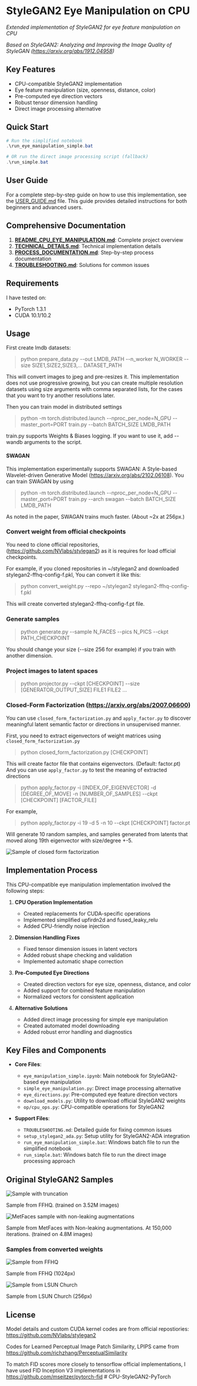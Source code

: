 # StyleGAN2 Eye Manipulation on CPU

*Extended implementation of StyleGAN2 for eye feature manipulation on CPU*

*Based on StyleGAN2: Analyzing and Improving the Image Quality of StyleGAN (https://arxiv.org/abs/1912.04958)*

## Key Features

- CPU-compatible StyleGAN2 implementation
- Eye feature manipulation (size, openness, distance, color)
- Pre-computed eye direction vectors
- Robust tensor dimension handling
- Direct image processing alternative

## Quick Start

```powershell
# Run the simplified notebook
.\run_eye_manipulation_simple.bat

# OR run the direct image processing script (fallback)
.\run_simple.bat
```

## User Guide

For a complete step-by-step guide on how to use this implementation, see the [USER_GUIDE.md](USER_GUIDE.md) file. This guide provides detailed instructions for both beginners and advanced users.

## Comprehensive Documentation

1. [**README_CPU_EYE_MANIPULATION.md**](README_CPU_EYE_MANIPULATION.md): Complete project overview
2. [**TECHNICAL_DETAILS.md**](TECHNICAL_DETAILS.md): Technical implementation details
3. [**PROCESS_DOCUMENTATION.md**](PROCESS_DOCUMENTATION.md): Step-by-step process documentation
4. [**TROUBLESHOOTING.md**](TROUBLESHOOTING.md): Solutions for common issues

## Requirements

I have tested on:

- PyTorch 1.3.1
- CUDA 10.1/10.2

## Usage

First create lmdb datasets:

> python prepare_data.py --out LMDB_PATH --n_worker N_WORKER --size SIZE1,SIZE2,SIZE3,... DATASET_PATH

This will convert images to jpeg and pre-resizes it. This implementation does not use progressive growing, but you can create multiple resolution datasets using size arguments with comma separated lists, for the cases that you want to try another resolutions later.

Then you can train model in distributed settings

> python -m torch.distributed.launch --nproc_per_node=N_GPU --master_port=PORT train.py --batch BATCH_SIZE LMDB_PATH

train.py supports Weights & Biases logging. If you want to use it, add --wandb arguments to the script.

#### SWAGAN

This implementation experimentally supports SWAGAN: A Style-based Wavelet-driven Generative Model (https://arxiv.org/abs/2102.06108). You can train SWAGAN by using

> python -m torch.distributed.launch --nproc_per_node=N_GPU --master_port=PORT train.py --arch swagan --batch BATCH_SIZE LMDB_PATH

As noted in the paper, SWAGAN trains much faster. (About ~2x at 256px.)

### Convert weight from official checkpoints

You need to clone official repositories, (https://github.com/NVlabs/stylegan2) as it is requires for load official checkpoints.

For example, if you cloned repositories in ~/stylegan2 and downloaded stylegan2-ffhq-config-f.pkl, You can convert it like this:

> python convert_weight.py --repo ~/stylegan2 stylegan2-ffhq-config-f.pkl

This will create converted stylegan2-ffhq-config-f.pt file.

### Generate samples

> python generate.py --sample N_FACES --pics N_PICS --ckpt PATH_CHECKPOINT

You should change your size (--size 256 for example) if you train with another dimension.

### Project images to latent spaces

> python projector.py --ckpt [CHECKPOINT] --size [GENERATOR_OUTPUT_SIZE] FILE1 FILE2 ...

### Closed-Form Factorization (https://arxiv.org/abs/2007.06600)

You can use `closed_form_factorization.py` and `apply_factor.py` to discover meaningful latent semantic factor or directions in unsupervised manner.

First, you need to extract eigenvectors of weight matrices using `closed_form_factorization.py`

> python closed_form_factorization.py [CHECKPOINT]

This will create factor file that contains eigenvectors. (Default: factor.pt) And you can use `apply_factor.py` to test the meaning of extracted directions

> python apply_factor.py -i [INDEX_OF_EIGENVECTOR] -d [DEGREE_OF_MOVE] -n [NUMBER_OF_SAMPLES] --ckpt [CHECKPOINT] [FACTOR_FILE]

For example,

> python apply_factor.py -i 19 -d 5 -n 10 --ckpt [CHECKPOINT] factor.pt

Will generate 10 random samples, and samples generated from latents that moved along 19th eigenvector with size/degree +-5.

![Sample of closed form factorization](factor_index-13_degree-5.0.png)

## Implementation Process

This CPU-compatible eye manipulation implementation involved the following steps:

1. **CPU Operation Implementation**
   - Created replacements for CUDA-specific operations
   - Implemented simplified upfirdn2d and fused_leaky_relu
   - Added CPU-friendly noise injection

2. **Dimension Handling Fixes**
   - Fixed tensor dimension issues in latent vectors
   - Added robust shape checking and validation
   - Implemented automatic shape correction

3. **Pre-Computed Eye Directions**
   - Created direction vectors for eye size, openness, distance, and color
   - Added support for combined feature manipulation
   - Normalized vectors for consistent application

4. **Alternative Solutions**
   - Added direct image processing for simple eye manipulation
   - Created automated model downloading
   - Added robust error handling and diagnostics

## Key Files and Components

- **Core Files**:
  - `eye_manipulation_simple.ipynb`: Main notebook for StyleGAN2-based eye manipulation
  - `simple_eye_manipulation.py`: Direct image processing alternative
  - `eye_directions.py`: Pre-computed eye feature direction vectors
  - `download_models.py`: Utility to download official StyleGAN2 weights
  - `op/cpu_ops.py`: CPU-compatible operations for StyleGAN2

- **Support Files**:
  - `TROUBLESHOOTING.md`: Detailed guide for fixing common issues
  - `setup_stylegan2_ada.py`: Setup utility for StyleGAN2-ADA integration
  - `run_eye_manipulation_simple.bat`: Windows batch file to run the simplified notebook
  - `run_simple.bat`: Windows batch file to run the direct image processing approach

## Original StyleGAN2 Samples

![Sample with truncation](doc/sample.png)

Sample from FFHQ. (trained on 3.52M images)

![MetFaces sample with non-leaking augmentations](doc/sample-metfaces.png)

Sample from MetFaces with Non-leaking augmentations. At 150,000 iterations. (trained on 4.8M images)

### Samples from converted weights

![Sample from FFHQ](doc/stylegan2-ffhq-config-f.png)

Sample from FFHQ (1024px)

![Sample from LSUN Church](doc/stylegan2-church-config-f.png)

Sample from LSUN Church (256px)

## License

Model details and custom CUDA kernel codes are from official repostiories: https://github.com/NVlabs/stylegan2

Codes for Learned Perceptual Image Patch Similarity, LPIPS came from https://github.com/richzhang/PerceptualSimilarity

To match FID scores more closely to tensorflow official implementations, I have used FID Inception V3 implementations in https://github.com/mseitzer/pytorch-fid
#   C P U - S t y l e G A N 2 - P y T o r c h  
 